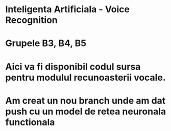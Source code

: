 # Inteligenta Artificiala - Voice Recognition
# Grupele B3, B4, B5 

# Aici va fi disponibil codul sursa pentru modulul recunoasterii vocale. 

# Am creat un nou branch unde am dat push cu un model de retea neuronala functionala